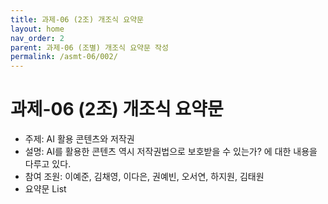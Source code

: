 ```yaml
---
title: 과제-06 (2조) 개조식 요약문
layout: home
nav_order: 2
parent: 과제-06 (조별) 개조식 요약문 작성
permalink: /asmt-06/002/
---
```


# 과제-06 (2조) 개조식 요약문

- 주제: AI 활용 콘텐츠와 저작권 
- 설명: AI를 활용한 콘텐츠 역시 저작권법으로 보호받을 수 있는가? 에 대한 내용을 다루고 있다.
- 참여 조원: 이예준, 김채영, 이다은, 권예빈, 오서연, 하지원, 김태원
- 요약문 List

